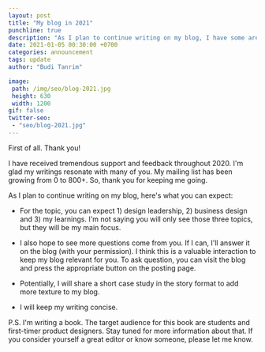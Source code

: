 ```yaml
---
layout: post
title: "My blog in 2021"
punchline: true
description: "As I plan to continue writing on my blog, I have some areas that I want to improve. I thought I'd share it with you to expect what you can expect from my blog this year:"
date: 2021-01-05 00:30:00 +0700
categories: announcement
tags: update
author: "Budi Tanrim"

image:
 path: /img/seo/blog-2021.jpg
 height: 630
 width: 1200
gif: false
twitter-seo: 
 - "seo/blog-2021.jpg"
---
```


First of all. Thank you!

I have received tremendous support and feedback throughout 2020. I'm glad my writings resonate with many of you. My mailing list has been growing from 0 to 800+. So, thank you for keeping me going.

As I plan to continue writing on my blog, here's what you can expect:

- For the topic, you can expect 1) design leadership, 2) business design and 3) my learnings. I'm not saying you will only see those three topics, but they will be my main focus.

- I also hope to see more questions come from you. If I can, I'll answer it on the blog (with your permission). I think this is a valuable interaction to keep my blog relevant for you. To ask question, you can visit the blog and press the appropriate button on the posting page.

- Potentially, I will share a short case study in the story format to add more texture to my blog.

- I will keep my writing concise.

P.S. I'm writing a book. The target audience for this book are students and first-timer product designers. Stay tuned for more information about that. If you consider yourself a great editor or know someone, please let me know.
